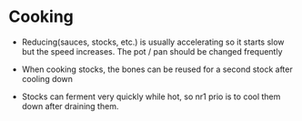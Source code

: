 # Cooking

- Reducing(sauces, stocks, etc.) is usually accelerating so it starts slow but the speed increases. The pot / pan should be changed frequently

- When cooking stocks, the bones can be reused for a second stock after cooling down

- Stocks can ferment very quickly while hot, so nr1 prio is to cool them down after draining them.
